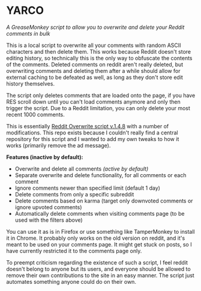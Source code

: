# YARCO
*A GreaseMonkey script to allow you to overwrite and delete your Reddit comments in bulk*

This is a local script to overwrite all your comments with random ASCII characters and then delete them. This works because Reddit doesn't store editing history, so technically this is the only way to obfuscate the contents of the comments. Deleted comments on reddit aren't really deleted, but overwriting comments and deleting them after a while should allow for external caching to be defeated as well, as long as they don't store edit history themselves. 

The script only deletes comments that are loaded onto the page, if you have RES scroll down until you can't load comments anymore and only then trigger the script. Due to a Reddit limitation, you can only delete your most recent 1000 comments. 

This is essentially [Reddit Overwrite script v.1.4.8](https://greasyfork.org/en/scripts/10380-reddit-overwrite) with a number of modifications. This repo exists because I couldn't really find a central repository for this script and I wanted to add my own tweaks to how it works (primarily remove the ad message).

**Features (inactive by default):**
* Overwrite and delete all comments *(active by default)*
* Separate overwrite and delete functionality, for all comments or each comment
* Ignore comments newer than specified limit (default 1 day)
* Delete comments from only a specific subreddit
* Delete comments based on karma (target only downvoted comments or ignore upvoted comments)
* Automatically delete comments when visiting comments page (to be used with the filters above)

You can use it as is in Firefox or use something like TamperMonkey to install it in Chrome. It probably only works on the old version on reddit, and it's meant to be used on your comments page. It might get stuck on posts, so I have currently restricted it to the comments page only.

To preempt criticism regarding the existence of such a script, I feel reddit doesn't belong to anyone but its users, and everyone should be allowed to remove their own contributions to the site in an easy manner. The script just automates something anyone could do on their own. 
